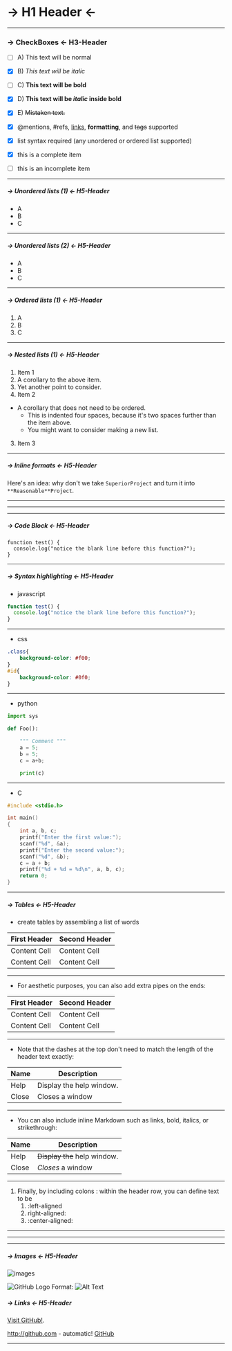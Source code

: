 # -> H1 Header <-

----
### -> CheckBoxes <- H3-Header

- [ ] A) This text will be normal
- [x] B) *This text will be italic*
- [ ] C) **This text will be bold**
- [x] D) **This text will be _italic_ inside bold**
- [x] E) ~~Mistaken text.~~

- [x] @mentions, #refs, [links](), **formatting**, and <del>tags</del> supported
- [x] list syntax required (any unordered or ordered list supported)
- [x] this is a complete item
- [ ] this is an incomplete item

----
##### -> Unordered lists (1) <- H5-Header

* A
* B
* C

----
##### -> Unordered lists (2) <- H5-Header

- A
- B
- C

----
##### -> Ordered lists (1) <- H5-Header

1. A
2. B
3. C

----
##### -> Nested lists (1) <- H5-Header

1. Item 1
  1. A corollary to the above item.
  2. Yet another point to consider.
2. Item 2
  * A corollary that does not need to be ordered.
    * This is indented four spaces, because it's two spaces further than the item above.
    * You might want to consider making a new list.
3. Item 3

----
##### -> Inline formats <- H5-Header

Here's an idea: why don't we take `SuperiorProject` and turn it into `**Reasonable**Project`.

----
----
----
##### -> Code Block <- H5-Header

```
function test() {
  console.log("notice the blank line before this function?");
}
```
----
##### -> Syntax highlighting <- H5-Header

* javascript

```javascript
function test() {
  console.log("notice the blank line before this function?");
}
```
----
* css

```css
.class{
    background-color: #f00;
}
#id{
    background-color: #0f0;
}

```
----
* python

```python
import sys

def Foo():

    """ Comment """
    a = 5;
    b = 5;
    c = a+b;

    print(c)


```
----
* C

```c
#include <stdio.h>

int main()
{
    int a, b, c;
    printf("Enter the first value:");
    scanf("%d", &a);
    printf("Enter the second value:");
    scanf("%d", &b);
    c = a + b;
    printf("%d + %d = %d\n", a, b, c);
    return 0;
}

```
----
##### -> Tables <- H5-Header

* create tables by assembling a list of words

First Header  | Second Header
------------- | -------------
Content Cell  | Content Cell
Content Cell  | Content Cell

----
* For aesthetic purposes, you can also add extra pipes on the ends:

| First Header  | Second Header |
| ------------- | ------------- |
| Content Cell  | Content Cell  |
| Content Cell  | Content Cell  |

----
* Note that the dashes at the top don't need to match the length of the header text exactly:

| Name | Description          |
| ------------- | ----------- |
| Help      | Display the help window.|
| Close     | Closes a window     |

----
* You can also include inline Markdown such as links, bold, italics, or strikethrough:

| Name | Description          |
| ------------- | ----------- |
| Help      | ~~Display the~~ help window.|
| Close     | _Closes_ a window     |

----
1. Finally, by including colons : within the header row, you can define text to be 
    1.  :left-aligned 
    2.  right-aligned:
    3.  :center-aligned:

----
----
----


##### -> Images <- H5-Header

![images](http://www.spongebob-spiele.net/images/spongebob.png)


![GitHub Logo](/images/logo.png)
Format: ![Alt Text](url)

##### -> Links <- H5-Header

[Visit GitHub!](https://www.github.com).

http://github.com - automatic!
[GitHub](http://github.com)

----







